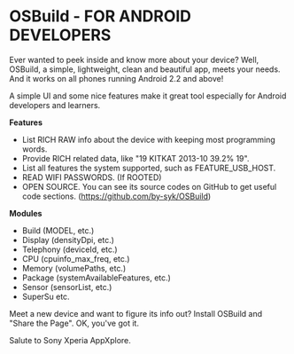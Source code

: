 # OSBuild - FOR ANDROID DEVELOPERS

Ever wanted to peek inside and know more about your device? Well, OSBuild, a simple, lightweight, clean and beautiful app, meets your needs. And it works on all phones running Android 2.2 and above!

A simple UI and some nice features make it great tool especially for Android developers and learners.

**Features**
+ List RICH RAW info about the device with keeping most programming words.
+ Provide RICH related data, like "19  KITKAT  2013-10  39.2%  19".
+ List all features the system supported, such as FEATURE_USB_HOST.
+ READ WIFI PASSWORDS. (If ROOTED)
+ OPEN SOURCE. You can see its source codes on GitHub to get useful code sections. (https://github.com/by-syk/OSBuild)

**Modules**
+ Build (MODEL, etc.)
+ Display (densityDpi, etc.)
+ Telephony (deviceId, etc.)
+ CPU (cpuinfo_max_freq, etc.)
+ Memory (volumePaths, etc.)
+ Package (systemAvailableFeatures, etc.)
+ Sensor (sensorList, etc.)
+ SuperSu
etc.

Meet a new device and want to figure its info out? Install OSBuild and "Share the Page". OK, you've got it.

Salute to Sony Xperia AppXplore.
